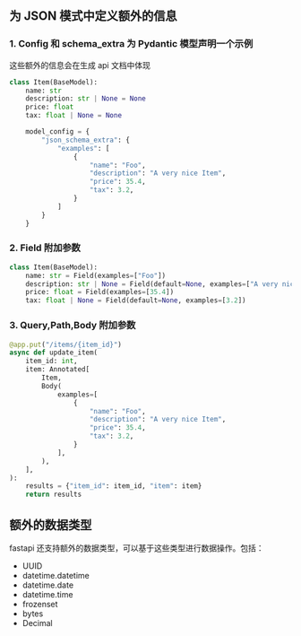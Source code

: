 ## 为 JSON 模式中定义额外的信息

### 1. Config 和 schema_extra 为 Pydantic 模型声明一个示例

这些额外的信息会在生成 api 文档中体现

```python
class Item(BaseModel):
    name: str
    description: str | None = None
    price: float
    tax: float | None = None

    model_config = {
        "json_schema_extra": {
            "examples": [
                {
                    "name": "Foo",
                    "description": "A very nice Item",
                    "price": 35.4,
                    "tax": 3.2,
                }
            ]
        }
    }
```

### 2. Field 附加参数

```python
class Item(BaseModel):
    name: str = Field(examples=["Foo"])
    description: str | None = Field(default=None, examples=["A very nice Item"])
    price: float = Field(examples=[35.4])
    tax: float | None = Field(default=None, examples=[3.2])
```

### 3. Query,Path,Body 附加参数

```python
@app.put("/items/{item_id}")
async def update_item(
    item_id: int,
    item: Annotated[
        Item,
        Body(
            examples=[
                {
                    "name": "Foo",
                    "description": "A very nice Item",
                    "price": 35.4,
                    "tax": 3.2,
                }
            ],
        ),
    ],
):
    results = {"item_id": item_id, "item": item}
    return results
```

## 额外的数据类型

fastapi 还支持额外的数据类型，可以基于这些类型进行数据操作。包括：

- UUID
- datetime.datetime
- datetime.date
- datetime.time
- frozenset
- bytes
- Decimal
